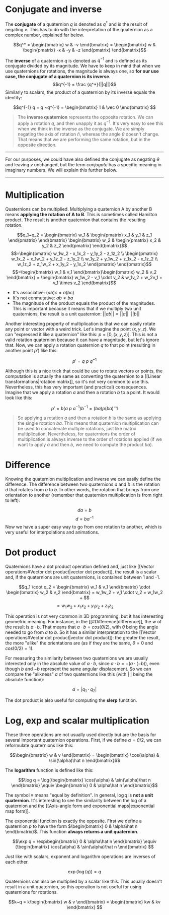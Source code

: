 # Conjugate and inverse

The **conjugate** of a quaternion $q$ is denoted as $q^*$ and is the result of negating $v$. This has to do with the interpretation of the quaternion as a complex number, explained far below.

$$q^* = \begin{bmatrix} w & -v  \end{bmatrix} = \begin{bmatrix} w & \begin{pmatrix} -x & -y & -z  \end{pmatrix}  \end{bmatrix}$$

The **inverse** of a quaternion $q$ is denoted as $q^{-1}$ and is defined as its conjugate divided by its magnitude. We have to keep in mind that when we use quaternions for rotations, the magnitude is always one, so **for our use case, the conjugate of a quaternion is its inverse**.
$$q^{-1} = \frac {q^*}{||q||}$$
Similarly to scalars, the product of a quaternion by its inverse equals the identity:

$$q^{-1} q = q ~q^{-1} = \begin{bmatrix} 1 & \vec 0  \end{bmatrix} $$

>The **inverse quaternion** represents the opposite rotation. We can apply a rotation $q$, and then unapply it as $q^{-1}$. It's very easy to see this when we think in the inverse as the conjugate. We are simply negating the axis of rotation $\hat n$, whereas the angle $\theta$ doesn't change. That means that we are performing the same rotation, but in the opposite direction. 

___
For our purposes, we could have also defined the conjugate as negating $\theta$ and leaving $v$ unchanged, but the term _conjugate_ has a specific meaning in imaginary numbers. We will explain this further below.
___

# Multiplication

Quaternions can be multiplied. Multiplying a quaternion A by another B means **applying the rotation of A to B**. This is sometimes called Hamilton product. The result is another quaternion that contains the resulting rotation.

$$q_1~q_2 = \begin{bmatrix} w_1 & \begin{pmatrix} x_1 & y_1 & z_1  \end{pmatrix}  \end{bmatrix} \begin{bmatrix} w_2 & \begin{pmatrix} x_2 & y_2 & z_2  \end{pmatrix}  \end{bmatrix}$$
$$=\begin{bmatrix} w_1w_2 - x_1x_2 - y_1y_2 - z_1z_2 \\ \begin{pmatrix} w_1x_2 + x_1w_2 + y_1z_2 - z_1y_2 \\ w_1y_2 + y_1w_2 + z_1x_2 - x_1z_2 \\ w_1z_2 + z_1w_2 + x_1y_2 - y_1x_2  \end{pmatrix}  \end{bmatrix}$$
$$=\begin{bmatrix} w_1 & v_1  \end{bmatrix}\begin{bmatrix} w_2 & v_2  \end{bmatrix} = \begin{bmatrix} w_1w_2 - v_1 \cdot v_2 & w_1v_2 + w_2v_1 + v_1 \times v_2  \end{bmatrix}$$

- It's associative: $(ab)c = a(bc)$
- It's not conmutative: $ab \neq ba$
- The magnitude of the product equals the product of the magnitudes. This is important because it means that if we multiply two unit quaternions, the result is a unit quaternion: $||ab|| = ||a|| ~~ ||b||$

Another interesting property of multiplication is that we can easily rotate any point or vector with a weird trick. Let's imagine the point $(x,y,z)$. We can "expressed it like a quaternion" like this: $p=[0, (x,y,z)]$. This is not a valid rotation quaternion because it can have a magnitude, but let's ignore that. Now, we can apply a rotation quaternion $q$ to that point (resulting in another point $p'$) like this:

$$p' = q~p~q^{-1}$$

Although this is a nice trick that could be use to rotate vectors or points, the computation is actually the same as converting the quaternion to a [[Linear transformations|rotation matrix]], so it's not very common to use this. Nevertheless, this has very important (and practical) consequences. Imagine that we apply a rotation $a$ and then a rotation $b$ to a point. It would look like this:

$$p' = b(a~p~a^{-1})b^{-1} = (ba)p(ba)^-1 $$

>So applying a rotation $a$ and then a rotation $b$ is the same as applying the single rotation $ba$. This  means that quaternion multiplication can be used to concatenate multiple rotations, just like matrix multiplication. Nevertheless, for quaternions the order of multiplication is always inverse to the order of rotations applied (if we want to apply $a$ and then $b$, we need to compute the product $ba$).


# Difference

Knowing the quaternion multiplication and inverse we can easily define the difference. The difference between two quaternions $a$ and $b$ is the rotation $d$ that rotates from $a$ to $b$. In other words, the rotation that brings from one orientation to another (remember that quaternion multiplication is from right to left):

$$da = b$$
$$d = ba^{-1}$$
Now we have a super easy way to go from one rotation to another, which is very useful for interpolations and animations.


# Dot product

Quaternions have a dot product operation defined and, just like [[Vector operations#Vector dot product|vector dot product]], the result is a scalar and, if the quaternions are unit quaternions, is contained between 1 and -1.

$$q_1 \cdot q_2 = \begin{bmatrix} w_1 & v_1  \end{bmatrix} \cdot \begin{bmatrix} w_2 & v_2  \end{bmatrix} = w_1w_2 + v_1 \cdot v_2 = w_1w_2 + $$
$$= w_1w_2 + x_1x_2 + y_1y_2 + z_1z_2$$

This operation is not very common in 3D programming, but it has interesting geometric meaning. For instance, in the [[#Difference|difference]], the $w$ of the result is $a \cdot b$. That means that $a \cdot b = cos(\theta / 2)$, with $\theta$ being the angle needed to go from $a$ to $b$. So it has a similar interpretation to the [[Vector operations#Vector dot product|vector dot product]]: the greater the result, the more "alike" the orientations are (as if they are the same, $\theta = 0$ and $cos(0/2) = 1$). 

For measuring the similarity between two quaternions we are usually interested only in the absolute value of $a \cdot b$, since $a \cdot b = -(a \cdot (-b))$, even though $b$ and $-b$ represent the same angular displacement. So we can compare the "alikness" $a$ of two quaternions like this (with $|~|$ being the absolute function):

$$a =|q_1 \cdot q_2|$$

The dot product is also useful for computing the **slerp** function.

# Log, exp and scalar multiplication

These three operations are not usually used directly but are the basis for several important quaternion operations. First, if we define $\alpha=\theta / 2$, we can reformulate quaternions like this:

$$\begin{bmatrix} w & v  \end{bmatrix} = \begin{bmatrix} \cos(\alpha) & \sin(\alpha)\hat n  \end{bmatrix}$$

The **logarithm** function is defined like this:

$$\log q = \log(\begin{bmatrix} \cos(\alpha) & \sin(\alpha)\hat n  \end{bmatrix} \equiv \begin{bmatrix} 0 & \alpha\hat n  \end{bmatrix}$$

The symbol $\equiv$ means "equal by definition". In general, $\log q$ is **not a unit quaternion**. It's interesting to see the similarity between the log of a quaternion and the [[Axis-angle form and exponential maps|exponential map form]].

The exponential function is exactly the opposite. First we define a quaternion $p$ to have the form $\begin{bmatrix} 0 & \alpha\hat n  \end{bmatrix}$. This function **always returns a unit quaternion**.

$$\exp q = \exp\begin{bmatrix} 0 & \alpha\hat n  \end{bmatrix} \equiv (\begin{bmatrix} \cos(\alpha) & \sin(\alpha)\hat n  \end{bmatrix} $$

Just like with scalars, exponent and logarithm operations are inverses of each other.

$$\exp(\log(q)) = q$$

Quaternions can also be multiplied by a scalar like this. This usually doesn't result in a unit quaternion, so this operation is not useful for using quaternions for rotations.

$$k~q = k\begin{bmatrix} w & v  \end{bmatrix}  = \begin{bmatrix} kw & kv  \end{bmatrix} $$
